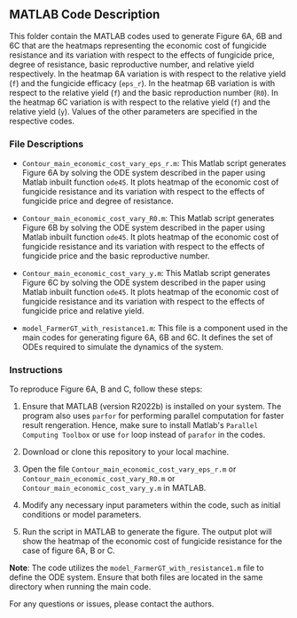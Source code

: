 ## MATLAB Code Description

This folder contain the MATLAB codes used to generate Figure 6A, 6B and 6C that are the heatmaps representing the economic cost of fungicide resistance and its variation with respect to the effects of fungicide price, degree of resistance, basic reproductive number, and relative yield respectively. In the heatmap 6A variation is with respect to the relative yield (`f`) and the fungicide efficacy (`eps_r`). In the heatmap 6B variation is with respect to the relative yield (`f`) and the basic reproduction number (`R0`). In the heatmap 6C variation is with respect to the relative yield (`f`) and the relative yield (`y`). Values of the other parameters are specified in the respective codes.

### File Descriptions

- `Contour_main_economic_cost_vary_eps_r.m`: This Matlab script generates Figure 6A by solving the ODE system described in the paper using Matlab inbuilt function `ode45`.
It plots heatmap of the economic cost of fungicide resistance and its variation with respect to the effects of fungicide price and degree of resistance.

- `Contour_main_economic_cost_vary_R0.m`: This Matlab script generates Figure 6B by solving the ODE system described in the paper using Matlab inbuilt function `ode45`.
It plots heatmap of the economic cost of fungicide resistance and its variation with respect to the effects of fungicide price and the basic reproductive number.

- `Contour_main_economic_cost_vary_y.m`: This Matlab script generates Figure 6C by solving the ODE system described in the paper using Matlab inbuilt function `ode45`.
It plots heatmap of the economic cost of fungicide resistance and its variation with respect to the effects of fungicide price and relative yield.


- `model_FarmerGT_with_resistance1.m`: This file is a component used in the main codes for generating figure 6A, 6B and 6C. It defines the set of ODEs required to simulate the dynamics of the system.


### Instructions

To reproduce Figure 6A, B and C, follow these steps:

1. Ensure that MATLAB (version R2022b) is installed on your system. The program also uses `parfor` for performing parallel computation for faster result rengeration. Hence, make sure to install Matlab's `Parallel Computing Toolbox` or use `for` loop instead of `parafor` in the codes.

2. Download or clone this repository to your local machine.

3. Open the file `Contour_main_economic_cost_vary_eps_r.m` or `Contour_main_economic_cost_vary_R0.m` or `Contour_main_economic_cost_vary_y.m` in MATLAB.

4. Modify any necessary input parameters within the code, such as initial conditions or model parameters.

5. Run the script in MATLAB to generate the figure. The output plot will show the heatmap of the economic cost of fungicide resistance for the case of figure 6A, B or C.

**Note**: The code utilizes the `model_FarmerGT_with_resistance1.m` file to define the ODE system. Ensure that both files are located in the same directory when running the main code.

For any questions or issues, please contact the authors.